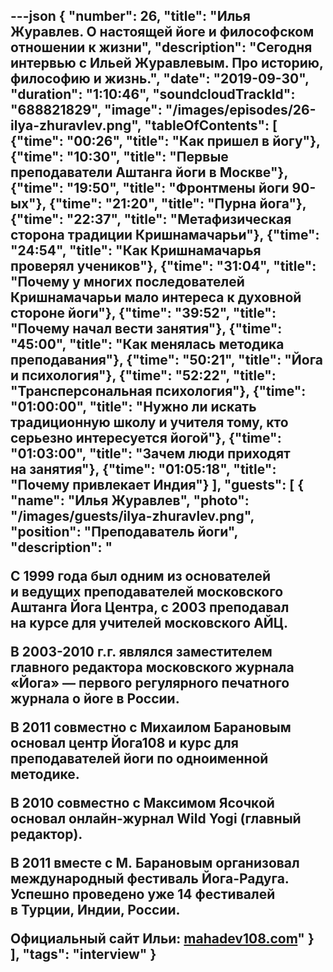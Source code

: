 ---json
{
	"number": 26,
	"title": "Илья Журавлев. О&nbsp;настоящей йоге и&nbsp;философском отношении к&nbsp;жизни",
	"description": "Сегодня интервью с&nbsp;Ильей Журавлевым. Про историю, философию и&nbsp;жизнь.",
	"date": "2019-09-30",
	"duration": "1:10:46",
	"soundcloudTrackId": "688821829",
	"image": "/images/episodes/26-ilya-zhuravlev.png",
	"tableOfContents": [
		{"time": "00:26", "title": "Как пришел в&nbsp;йогу"},
		{"time": "10:30", "title": "Первые преподаватели Аштанга йоги в&nbsp;Москве"},
		{"time": "19:50", "title": "Фронтмены йоги 90-ых"},
		{"time": "21:20", "title": "Пурна йога"},
		{"time": "22:37", "title": "Метафизическая сторона традиции Кришнамачарьи"},
		{"time": "24:54", "title": "Как Кришнамачарья проверял учеников"},
		{"time": "31:04", "title": "Почему у&nbsp;многих последователей Кришнамачарьи мало интереса к&nbsp;духовной стороне йоги"},
		{"time": "39:52", "title": "Почему начал вести занятия"},
		{"time": "45:00", "title": "Как менялась методика преподавания"},
		{"time": "50:21", "title": "Йога и&nbsp;психология"},
		{"time": "52:22", "title": "Трансперсональная психология"},
		{"time": "01:00:00", "title": "Нужно&nbsp;ли искать традиционную школу и&nbsp;учителя тому, кто серьезно интересуется йогой"},
		{"time": "01:03:00", "title": "Зачем люди приходят на&nbsp;занятия"},
		{"time": "01:05:18", "title": "Почему привлекает Индия"}
	],
	"guests": [
		{
			"name": "Илья Журавлев",
			"photo": "/images/guests/ilya-zhuravlev.png",
			"position": "Преподаватель йоги",
			"description": "<p>С&nbsp;1999 года был одним из&nbsp;основателей и&nbsp;ведущих преподавателей московского Аштанга Йога Центра, с&nbsp;2003 преподавал на&nbsp;курсе для учителей московского АЙЦ.</p><p>В&nbsp;2003-2010 г.г. являлся заместителем главного редактора московского журнала &laquo;Йога&raquo;&nbsp;&mdash; первого регулярного печатного журнала о&nbsp;йоге в&nbsp;России.</p><p>В&nbsp;2011 совместно с&nbsp;Михаилом Барановым основал центр Йога108 и&nbsp;курс для преподавателей йоги по&nbsp;одноименной методике.</p><p>В&nbsp;2010 совместно с&nbsp;Максимом Ясочкой основал онлайн-журнал Wild Yogi (главный редактор).</p><p>В&nbsp;2011 вместе с&nbsp;М.&nbsp;Барановым организовал международный фестиваль Йога-Радуга. Успешно проведено уже 14&nbsp;фестивалей в&nbsp;Турции, Индии, России.</p><p>Официальный сайт Ильи: <a href='http://www.mahadev108.com'>mahadev108.com</a>"
		}
	],
	"tags": "interview"
}
---
